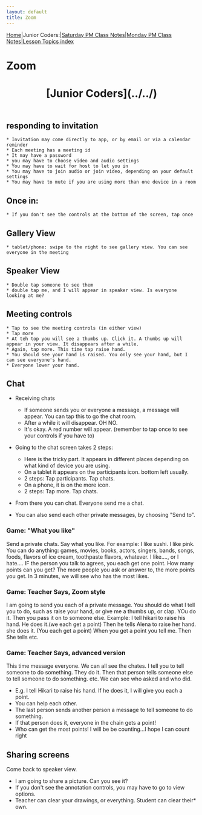 ```yaml
---
layout: default
title: Zoom
---
```


[Home](../../)|Junior Coders:|[Saturday PM Class Notes](../saturday_pm)|[Monday PM Class Notes](../monday_pm)|[Lesson Topics index](../lessons)

# Zoom

<header>
 <h1>
   [Junior Coders](../../)
 </h1>
</header>



## responding to invitation

    * Invitation may come directly to app, or by email or via a calendar reminder
    * Each meeting has a meeting id
    * It may have a password
    * you may have to choose video and audio settings
    * You may have to wait for host to let you in 
    * You may have to join audio or join video, depending on your default settings
    * You may have to mute if you are using more than one device in a room

## Once in:
    * If you don't see the controls at the bottom of the screen, tap once 

## Gallery View
    * tablet/phone: swipe to the right to see gallery view. You can see everyone in the meeting

## Speaker View
    * Double tap someone to see them
    * double tap me, and I will appear in speaker view. Is everyone looking at me?

## Meeting controls
    * Tap to see the meeting controls (in either view)
    * Tap more
    * At teh top you will see a thumbs up. Click it. A thumbs up will appear in your view. It disappears after a while.
    * Again, tap more. This time tap raise hand.
    * You should see your hand is raised. You only see your hand, but I can see everyone's hand.
    * Everyone lower your hand.

## Chat

* Receiving chats
    * If someone sends you or everyone a message, a message will appear. You can tap this to go the chat room.
    * After a while it will disappear. OH NO.
    * It's okay. A red number will appear. (remember to tap once to see your controls if you have to)

* Going to the chat screen takes 2 steps:
    * Here is the tricky part. It appears in different places depending on what kind of device you are using. 
    * On a tablet it appears on the participants icon. bottom left usually.
    * 2 steps: Tap participants. Tap chats.
    * On a phone, it is on the more icon.
    * 2 steps: Tap more. Tap chats.

* From there you can chat. Everyone send me a chat.

* You can also send each other private messages, by choosing "Send to". 

### Game: **"What you like"**

Send a private chats. Say what you like. For example: I like sushi. I like pink. You can do anything: games, movies, books, actors, singers, bands, songs, foods, flavors of ice cream, toothpaste flavors, whatever. I like...., or I hate.... IF the person you talk to agrees, you each get one point. How many points can you get? The more people you ask or answer to, the more points you get. In 3 minutes, we will see who has the most likes.

### Game: **Teacher Says, Zoom style**

I am going to send you each of a private message. You should do what I tell you to do, such as raise your hand, or give me a thumbs up, or clap. YOu do it. Then you pass it on to someone else. Example: I tell hikari to raise his hand. He does it.(we each get a point) Then he tells Alena to raise her hand. she does it. (You each get a point) When you get a point you tell me. Then She tells etc.

### Game: **Teacher Says, advanced version** 

This time message everyone. We can all see the chates. I tell you to tell someone to do something. They do it. Then that person tells someone else to tell someone to do something. etc. We can see who asked and who did.

* E.g. I tell Hikari to raise his hand. If he does it, I will give you each a point. 
* You can help each other. 
* The last person sends another person a message to tell someone to do something. 
* If that person does it, everyone in the chain gets a point! 
* Who can get the most points! I will be be counting...I hope I can count right 


## Sharing screens

Come back to speaker view.

* I am going to share a picture. Can you see it?
* If you don't see the annotation controls, you may have to go to view options. 
* Teacher can clear your drawings, or everything. Student can clear their* own. 

